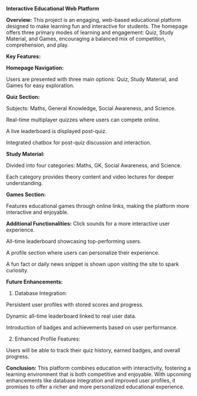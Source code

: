 **Interactive Educational Web Platform**

**Overview:**
This project is an engaging, web-based educational platform designed to make learning fun and interactive for students. The homepage offers three primary modes of learning and engagement: Quiz, Study Material, and Games, encouraging a balanced mix of competition, comprehension, and play.

**Key Features:**

**Homepage Navigation:**

Users are presented with three main options: Quiz, Study Material, and Games for easy exploration.

**Quiz Section:**

Subjects: Maths, General Knowledge, Social Awareness, and Science.

Real-time multiplayer quizzes where users can compete online.

A live leaderboard is displayed post-quiz.

Integrated chatbox for post-quiz discussion and interaction.

**Study Material:**

Divided into four categories: Maths, GK, Social Awareness, and Science.

Each category provides theory content and video lectures for deeper understanding.

**Games Section:**

Features educational games through online links, making the platform more interactive and enjoyable.

**Additional Functionalities:**
Click sounds for a more interactive user experience.

All-time leaderboard showcasing top-performing users.

A profile section where users can personalize their experience.

A fun fact or daily news snippet is shown upon visiting the site to spark curiosity.

**Future Enhancements:**

1) Database Integration:

Persistent user profiles with stored scores and progress.

Dynamic all-time leaderboard linked to real user data.

Introduction of badges and achievements based on user performance.

2) Enhanced Profile Features:

Users will be able to track their quiz history, earned badges, and overall progress.

**Conclusion:**
This platform combines education with interactivity, fostering a learning environment that is both competitive and enjoyable. With upcoming enhancements like database integration and improved user profiles, it promises to offer a richer and more personalized educational experience.
